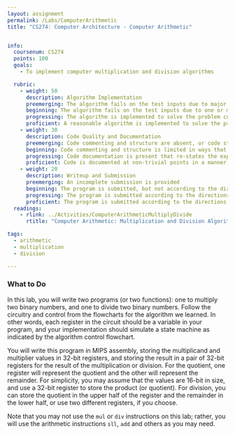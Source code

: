 ```yaml
---
layout: assignment
permalink: /Labs/ComputerArithmetic
title: "CS274: Computer Architecture - Computer Arithmetic"


info:
  coursenum: CS274
  points: 100
  goals:
    - To implement computer multiplication and division algorithms

  rubric:
    - weight: 50
      description: Algorithm Implementation
      preemerging: The algorithm fails on the test inputs due to major issues, or the program fails to compile and/or run
      beginning: The algorithm fails on the test inputs due to one or more minor issues
      progressing: The algorithm is implemented to solve the problem correctly according to given test inputs, but would fail if executed in a general case due to a minor issue or omission in the algorithm design or implementation
      proficient: A reasonable algorithm is implemented to solve the problem which correctly solves the problem according to the given test inputs, and would be reasonably expected to solve the problem in the general case
    - weight: 30
      description: Code Quality and Documentation
      preemerging: Code commenting and structure are absent, or code structure departs significantly from best practice, and/or the code departs significantly from the style guide
      beginning: Code commenting and structure is limited in ways that reduce the readability of the program, and/or there are minor departures from the style guide
      progressing: Code documentation is present that re-states the explicit code definitions, and/or code is written that mostly adheres to the style guide
      proficient: Code is documented at non-trivial points in a manner that enhances the readability of the program, and code is written according to the style guide
    - weight: 20
      description: Writeup and Submission
      preemerging: An incomplete submission is provided
      beginning: The program is submitted, but not according to the directions in one or more ways (for example, because it is lacking a readme writeup)
      progressing: The program is submitted according to the directions with a minor omission or correction needed, and with at least superficial responses to the bolded questions throughout
      proficient: The program is submitted according to the directions, including a readme writeup describing the solution, and thoughtful answers to the bolded or textbook questions throughout
  readings:
    - rlink: ../Activities/ComputerArithmeticMultiplyDivide
      rtitle: "Computer Arithmetic: Multiplication and Division Algorithms"

tags:
  - arithmetic
  - multiplication
  - division

---
```


### What to Do

In this lab, you will write two programs (or two functions): one to multiply two binary numbers, and one to divide two binary numbers.  Follow the circuitry and control from the flowcharts for the algorithm we learned.  In other words, each register in the circuit should be a variable in your program, and your implementation should simulate a state machine as indicated by the algorithm control flowchart.

You will write this program in MIPS assembly, storing the multiplicand and multiplier values in 32-bit registers, and storing the result in a pair of 32-bit registers for the result of the multiplication or division.  For the quotient, one register will represent the quotient and the other will represent the remainder.  For simplicity, you may assume that the values are 16-bit in size, and use a 32-bit register to store the product (or quotient).  For division, you can store the quotient in the upper half of the register and the remainder in the lower half, or use two different registers, if you choose.

Note that you may not use the `mul` or `div` instructions on this lab; rather, you will use the arithmetic instructions `sll`, `add` and others as you may need.
